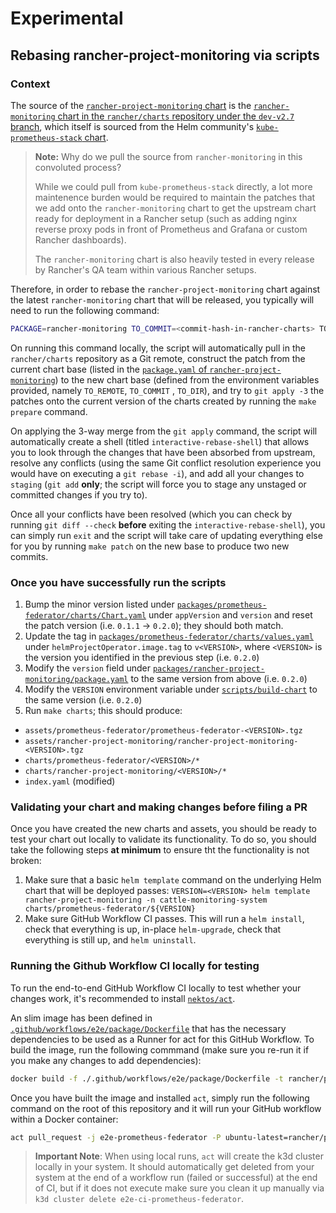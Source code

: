 # Experimental

## Rebasing rancher-project-monitoring via scripts

### Context

The source of the [`rancher-project-monitoring` chart](../charts/rancher-project-monitoring/) is the [`rancher-monitoring` chart in the `rancher/charts` repository under the `dev-v2.7` branch](https://github.com/rancher/charts/tree/dev-v2.7/charts/rancher-monitoring), which itself is sourced from the Helm community's [`kube-prometheus-stack` chart](https://github.com/prometheus-community/helm-charts/tree/main/charts/kube-prometheus-stack).

> **Note:** Why do we pull the source from `rancher-monitoring` in this convoluted process?
>
> While we could pull from `kube-prometheus-stack` directly, a lot more maintenence burden would be required to maintain the patches that we add onto the `rancher-monitoring` chart to get the upstream chart ready for deployment in a Rancher setup (such as adding nginx reverse proxy pods in front of Prometheus and Grafana or custom Rancher dashboards).
>
> The `rancher-monitoring` chart is also heavily tested in every release by Rancher's QA team within various Rancher setups.

Therefore, in order to rebase the `rancher-project-monitoring` chart against the latest `rancher-monitoring` chart that will be released, you typically will need to run the following command:

```bash
PACKAGE=rancher-monitoring TO_COMMIT=<commit-hash-in-rancher-charts> TO_DIR=charts/rancher-monitoring/<version> make rebase
```

On running this command locally, the script will automatically pull in the `rancher/charts` repository as a Git remote, construct the patch from the current chart base (listed in the [`package.yaml` of `rancher-project-monitoring`](../packages/rancher-project-monitoring/package.yaml)) to the new chart base (defined from the environment variables provided, namely `TO_REMOTE`, `TO_COMMIT` , `TO_DIR`), and try to `git apply -3` the patches onto the current version of the charts created by running the `make prepare` command.

On applying the 3-way merge from the `git apply` command, the script will automatically create a shell (titled `interactive-rebase-shell`) that allows you to look through the changes that have been absorbed from upstream, resolve any conflicts (using the same Git conflict resolution experience you would have on executing a `git rebase -i`), and add all your changes to `staging` (`git add` **only**; the script will force you to stage any unstaged or committed changes if you try to).

Once all your conflicts have been resolved (which you can check by running `git diff --check` **before** exiting the `interactive-rebase-shell`), you can simply run `exit` and the script will take care of updating everything else for you by running `make patch` on the new base to produce two new commits.

### Once you have successfully run the scripts

1. Bump the minor version listed under [`packages/prometheus-federator/charts/Chart.yaml`](../packages/prometheus-federator/charts/Chart.yaml) under `appVersion` and `version` and reset the patch version (i.e. `0.1.1` -> `0.2.0`); they should both match.
1. Update the tag in [`packages/prometheus-federator/charts/values.yaml`](../packages/prometheus-federator/charts/values.yaml) under `helmProjectOperator.image.tag` to `v<VERSION>`, where `<VERSION>` is the version you identified in the previous step (i.e. `0.2.0`)
1. Modify the `version` field under [`packages/rancher-project-monitoring/package.yaml`](../packages/rancher-project-monitoring/package.yaml) to the same version from above (i.e. `0.2.0`)
1. Modify the `VERSION` environment variable under [`scripts/build-chart`](../scripts/build-chart) to the same version (i.e. `0.2.0`)
1. Run `make charts`; this should produce:
  - `assets/prometheus-federator/prometheus-federator-<VERSION>.tgz`
  - `assets/rancher-project-monitoring/rancher-project-monitoring-<VERSION>.tgz`
  - `charts/prometheus-federator/<VERSION>/*`
  - `charts/rancher-project-monitoring/<VERSION>/*`
  - `index.yaml` (modified)

### Validating your chart and making changes before filing a PR

Once you have created the new charts and assets, you should be ready to test your chart out locally to validate its functionality. To do so, you should take the following steps **at minimum** to ensure tht the functionality is not broken:

1. Make sure that a basic `helm template` command on the underlying Helm chart that will be deployed passes: `VERSION=<VERSION> helm template rancher-project-monitoring -n cattle-monitoring-system charts/prometheus-federator/${VERSION}`
2. Make sure GitHub Workflow CI passes. This will run a `helm install`, check that everything is up, in-place `helm-upgrade`, check that everything is still up, and `helm uninstall`.

### Running the Github Workflow CI locally for testing

To run the end-to-end GitHub Workflow CI locally to test whether your changes work, it's recommended to install [`nektos/act`](https://github.com/nektos/act).

An slim image has been defined in [`.github/workflows/e2e/package/Dockerfile`](../.github/workflows/e2e/package/Dockerfile) that has the necessary dependencies to be used as a Runner for act for this GitHub Workflow. To build the image, run the following commmand (make sure you re-run it if you make any changes to add dependencies):

```bash
docker build -f ./.github/workflows/e2e/package/Dockerfile -t rancher/prometheus-federator-e2e:latest .
```

Once you have built the image and installed `act`, simply run the following command on the root of this repository and it will run your GitHub workflow within a Docker container:

```bash
act pull_request -j e2e-prometheus-federator -P ubuntu-latest=rancher/prometheus-federator-e2e:latest
```

> **Important Note**: When using local runs, `act` will create the k3d cluster locally in your system. It should automatically get deleted from your system at the end of a workflow run (failed or successful) at the end of CI, but if it does not execute make sure you clean it up manually via `k3d cluster delete e2e-ci-prometheus-federator`.
